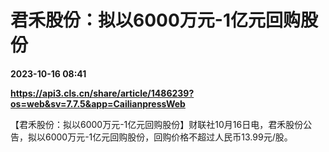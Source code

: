 # 君禾股份：拟以6000万元-1亿元回购股份

**2023-10-16 08:41**

**https://api3.cls.cn/share/article/1486239?os=web&sv=7.7.5&app=CailianpressWeb**

【君禾股份：拟以6000万元-1亿元回购股份】财联社10月16日电，君禾股份公告，拟以6000万元-1亿元回购股份，回购价格不超过人民币13.99元/股。